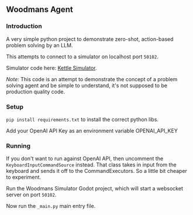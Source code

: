 ## Woodmans Agent

### Introduction
A very simple python project to demonstrate zero-shot, action-based problem solving by an LLM.

This attempts to connect to a simulator on localhost port `50102`.

Simulator code here: [Kettle Simulator](https://github.com/iputabraininit/Woodsman/Simulator.git).

_Note:_ This code is an attempt to demonstrate the concept of a problem solving agent and be simple to understand, it's not supposed to be production quality code.

### Setup
`pip install requirements.txt` to install the correct python libs.

Add your OpenAI API Key as an environment variable OPENAI_API_KEY

### Running 
If you don't want to run against OpenAI API, then uncomment the `KeyboardInputCommandSource` instead.
That class takes in input from the keyboard and sends it off to the CommandExecutors. So a little bit cheaper to experiment.

Run the Woodmans Simulator Godot project, which will start a websocket server on port `50102`.

Now run the `_main.py` main entry file.
